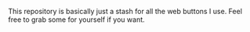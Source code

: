 This repository is basically just a stash for all the web buttons I use. Feel free to grab some for yourself if you want.
